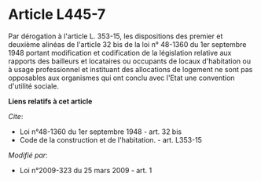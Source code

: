 # Article L445-7

Par dérogation à l'article L. 353-15, les dispositions des premier et deuxième alinéas de l'article 32 bis de la loi n°
48-1360 du 1er septembre 1948 portant modification et codification de la législation relative aux rapports des bailleurs et
locataires ou occupants de locaux d'habitation ou à usage professionnel et instituant des allocations de logement ne sont pas
opposables aux organismes qui ont conclu avec l'Etat une convention d'utilité sociale.

**Liens relatifs à cet article**

_Cite_:

  - Loi n°48-1360 du 1er septembre 1948 - art. 32 bis
  - Code de la construction et de l'habitation. - art. L353-15

_Modifié par_:

  - Loi n°2009-323 du 25 mars 2009 - art. 1
